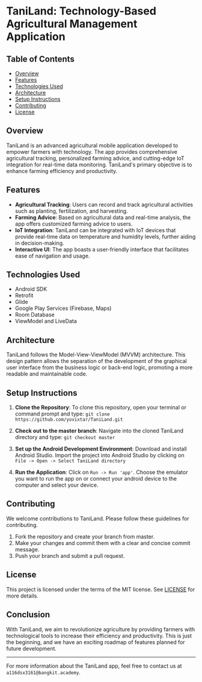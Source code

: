 # TaniLand: Technology-Based Agricultural Management Application

## Table of Contents
- [Overview](#overview)
- [Features](#features)
- [Technologies Used](#technologies-used)
- [Architecture](#architecture)
- [Setup Instructions](#setup-instructions)
- [Contributing](#contributing)
- [License](#license)

## Overview
TaniLand is an advanced agricultural mobile application developed to empower farmers with technology. The app provides comprehensive agricultural tracking, personalized farming advice, and cutting-edge IoT integration for real-time data monitoring. TaniLand's primary objective is to enhance farming efficiency and productivity.

## Features
- **Agricultural Tracking**: Users can record and track agricultural activities such as planting, fertilization, and harvesting. 
- **Farming Advice**: Based on agricultural data and real-time analysis, the app offers customized farming advice to users.
- **IoT Integration**: TaniLand can be integrated with IoT devices that provide real-time data on temperature and humidity levels, further aiding in decision-making.
- **Interactive UI**: The app boasts a user-friendly interface that facilitates ease of navigation and usage.

## Technologies Used
- Android SDK
- Retrofit
- Glide
- Google Play Services (Firebase, Maps)
- Room Database
- ViewModel and LiveData

## Architecture
TaniLand follows the Model-View-ViewModel (MVVM) architecture. This design pattern allows the separation of the development of the graphical user interface from the business logic or back-end logic, promoting a more readable and maintainable code.

## Setup Instructions
1. **Clone the Repository**: To clone this repository, open your terminal or command prompt and type: `git clone https://github.com/yovixtar/TaniLand.git`
   
2. **Check out to the master branch**: Navigate into the cloned TaniLand directory and type: `git checkout master`

3. **Set up the Android Development Environment**: Download and install Android Studio. Import the project into Android Studio by clicking on `File -> Open -> Select TaniLand directory`

4. **Run the Application**: Click on `Run -> Run 'app'`. Choose the emulator you want to run the app on or connect your android device to the computer and select your device.

## Contributing
We welcome contributions to TaniLand. Please follow these guidelines for contributing.

1. Fork the repository and create your branch from master.
2. Make your changes and commit them with a clear and concise commit message.
3. Push your branch and submit a pull request.

## License
This project is licensed under the terms of the MIT license. See [LICENSE](LICENSE) for more details.

## Conclusion
With TaniLand, we aim to revolutionize agriculture by providing farmers with technological tools to increase their efficiency and productivity. This is just the beginning, and we have an exciting roadmap of features planned for future development.

---
For more information about the TaniLand app, feel free to contact us at `a116dsx3161@bangkit.academy`.
